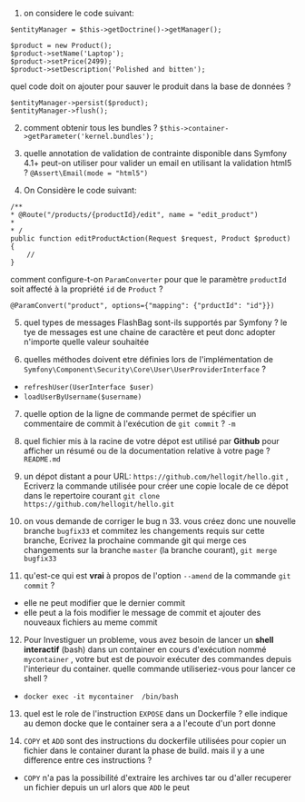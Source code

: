 1. on considere le code suivant:

```
$entityManager = $this->getDoctrine()->getManager();

$product = new Product();
$product->setName('Laptop');
$product->setPrice(2499);
$product->setDescription('Polished and bitten');
```

quel code doit on ajouter pour sauver le produit dans la base de données ?

```
$entityManager->persist($product);
$entityManager->flush();
```

2. comment obtenir tous les bundles ?
`$this->container->getParameter('kernel.bundles');`

3. quelle annotation de validation de contrainte disponible dans Symfony 4.1+ peut-on utiliser pour valider un email en utilisant la validation html5 ?
`@Assert\Email(mode = "html5")`

4. On Considère le code suivant:
```
/**
* @Route("/products/{productId}/edit", name = "edit_product")
*
* /
public function editProductAction(Request $request, Product $product)
{
	//
}
```
comment configure-t-on `ParamConverter` pour que le paramètre `productId` soit affecté à la propriété `id` de `Product` ? 

`@ParamConvert("product", options={"mapping": {"prductId": "id"}})`

5. quel types de messages FlashBag sont-ils supportés par Symfony ?
le tye de messages est une chaine de caractère et peut donc adopter n'importe quelle valeur souhaitée

6. quelles méthodes doivent etre définies lors de l'implémentation de `Symfony\Component\Security\Core\User\UserProviderInterface` ?
* `refreshUser(UserInterface $user)`
* `loadUserByUsername($username)`

7. quelle option de la ligne de commande permet de spécifier un commentaire de commit à l'exécution de `git commit` ?
`-m`

8. quel fichier mis à la racine de votre dépot est utilisé par **Github** pour afficher un résumé ou de la documentation relative à votre page ?
`README.md`

9. un dépot distant a pour URL: `https://github.com/hellogit/hello.git` , Ecriverz la commande utilisée pour créer une copie locale de ce dépot dans le repertoire courant
`git clone https://github.com/hellogit/hello.git`

10. on vous demande de corriger le bug n 33. vous créez donc une nouvelle branche `bugfix33` et commitez les changements requis sur cette branche, Ecrivez la prochaine commande git qui merge ces changements sur la branche `master` (la branche courant),
`git merge bugfix33`

11. qu'est-ce qui  est **vrai** à propos de l'option `--amend` de la commande `git commit` ?
* elle ne peut modifier que le dernier commit
* elle peut a la fois modifier le message de commit et ajouter des nouveaux fichiers au meme commit

12. Pour Investiguer un probleme, vous avez besoin de lancer un **shell interactif**  (bash) dans un container en cours d'exécution  nommé `mycontainer` , votre but est de pouvoir exécuter des commandes  depuis l'interieur du container. quelle commande utiliseriez-vous pour lancer ce shell ?
* `docker exec -it mycontainer  /bin/bash`

13. quel est le role de l'instruction `EXPOSE` dans un Dockerfile ?
elle indique au demon docke que le container sera a a l'ecoute d'un port donne

14. `COPY` et `ADD` sont des instructions du dockerfile utilisées pour copier un fichier dans le container durant la phase de build. mais il y a une difference entre ces instructions ?
* `COPY` n'a pas la possibilité d'extraire les archives tar  ou d'aller recuperer un fichier depuis un url alors que `ADD` le peut
